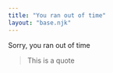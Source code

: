 ```yaml
---
title: "You ran out of time"
layout: "base.njk"
---
```



Sorry, you ran out of time


<blockquote>
  This is a quote
</blockquote>


